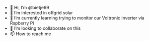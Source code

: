 - 👋 Hi, I’m @bietje99
- 👀 I’m interested in offgrid solar
- 🌱 I’m currently learning trying to monitor our Voltronic inverter via Rspberry Pi
- 💞️ I’m looking to collaborate on this
- 📫 How to reach me 

<!---
bietje99/bietje99 is a ✨ special ✨ repository because its `README.md` (this file) appears on your GitHub profile.
You can click the Preview link to take a look at your changes.
--->

